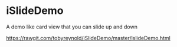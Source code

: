# iSlideDemo
A demo like card view that you can slide up and down

https://rawgit.com/tobyreynold/iSlideDemo/master/islideDemo.html
